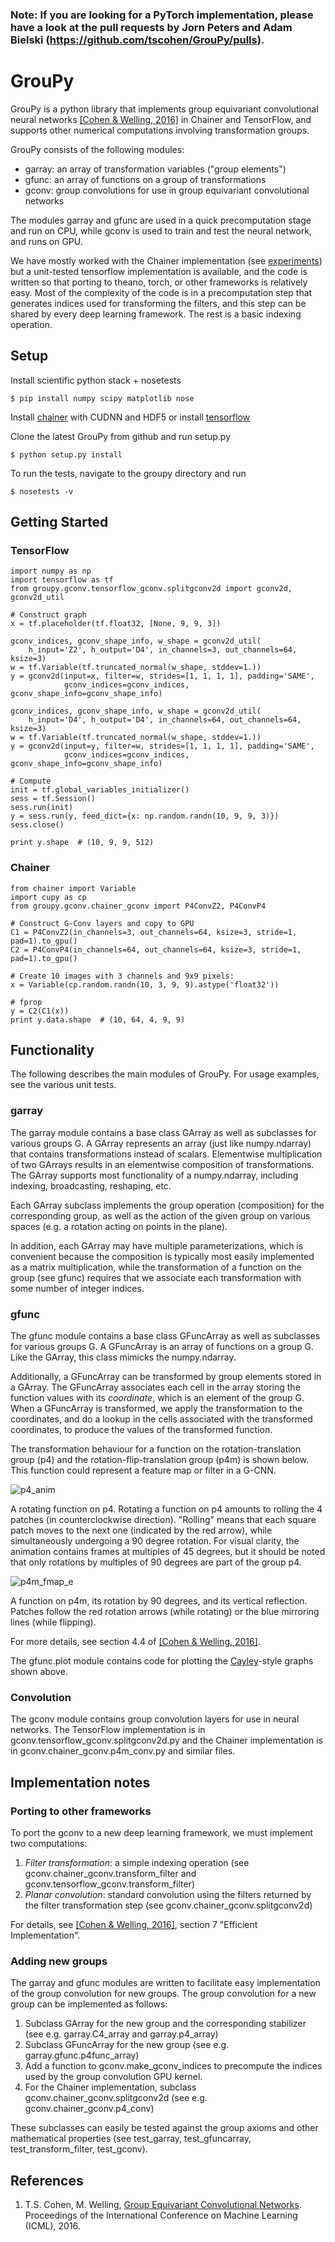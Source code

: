 
### Note: If you are looking for a PyTorch implementation, please have a look at the pull requests by Jorn Peters and Adam Bielski (https://github.com/tscohen/GrouPy/pulls).

# GrouPy

GrouPy is a python library that implements group equivariant convolutional neural networks [\[Cohen & Welling, 2016\]](#gcnn) in Chainer and TensorFlow, and supports other numerical computations involving transformation groups.

GrouPy consists of the following modules:

- garray: an array of transformation variables ("group elements")
- gfunc: an array of functions on a group of transformations
- gconv: group convolutions for use in group equivariant convolutional networks

The modules garray and gfunc are used in a quick precomputation stage and run on CPU, while gconv is used to train and test the neural network, and runs on GPU.

We have mostly worked with the Chainer implementation (see [experiments](https://github.com/tscohen/gconv_experiments)) but a unit-tested tensorflow implementation is available, and the code is written so that porting to theano, torch, or other frameworks is relatively easy. Most of the complexity of the code is in a precomputation step that generates indices used for transforming the filters, and this step can be shared by every deep learning framework. The rest is a basic indexing operation.


## Setup

Install scientific python stack + nosetests
```
$ pip install numpy scipy matplotlib nose
```

Install [chainer](http://chainer.org/) with CUDNN and HDF5 or install [tensorflow](https://www.tensorflow.org/)

Clone the latest GrouPy from github and run setup.py

```
$ python setup.py install
```

To run the tests, navigate to the groupy directory and run

```
$ nosetests -v
```

## Getting Started

### TensorFlow

```
import numpy as np
import tensorflow as tf
from groupy.gconv.tensorflow_gconv.splitgconv2d import gconv2d, gconv2d_util

# Construct graph
x = tf.placeholder(tf.float32, [None, 9, 9, 3])

gconv_indices, gconv_shape_info, w_shape = gconv2d_util(
    h_input='Z2', h_output='D4', in_channels=3, out_channels=64, ksize=3)
w = tf.Variable(tf.truncated_normal(w_shape, stddev=1.))
y = gconv2d(input=x, filter=w, strides=[1, 1, 1, 1], padding='SAME',
            gconv_indices=gconv_indices, gconv_shape_info=gconv_shape_info)

gconv_indices, gconv_shape_info, w_shape = gconv2d_util(
    h_input='D4', h_output='D4', in_channels=64, out_channels=64, ksize=3)
w = tf.Variable(tf.truncated_normal(w_shape, stddev=1.))
y = gconv2d(input=y, filter=w, strides=[1, 1, 1, 1], padding='SAME',
            gconv_indices=gconv_indices, gconv_shape_info=gconv_shape_info)

# Compute
init = tf.global_variables_initializer()
sess = tf.Session()
sess.run(init)
y = sess.run(y, feed_dict={x: np.random.randn(10, 9, 9, 3)})
sess.close()

print y.shape  # (10, 9, 9, 512) 
```

### Chainer

```
from chainer import Variable
import cupy as cp
from groupy.gconv.chainer_gconv import P4ConvZ2, P4ConvP4

# Construct G-Conv layers and copy to GPU
C1 = P4ConvZ2(in_channels=3, out_channels=64, ksize=3, stride=1, pad=1).to_gpu()
C2 = P4ConvP4(in_channels=64, out_channels=64, ksize=3, stride=1, pad=1).to_gpu()

# Create 10 images with 3 channels and 9x9 pixels:
x = Variable(cp.random.randn(10, 3, 9, 9).astype('float32'))

# fprop
y = C2(C1(x))
print y.data.shape  # (10, 64, 4, 9, 9)
```


## Functionality

The following describes the main modules of GrouPy. For usage examples, see the various unit tests.

### garray

The garray module contains a base class GArray as well as subclasses for various groups G. A GArray represents an array (just like numpy.ndarray) that contains transformations instead of scalars. Elementwise multiplication of two GArrays results in an elementwise composition of transformations. The GArray supports most functionality of a numpy.ndarray, including indexing, broadcasting, reshaping, etc.

Each GArray subclass implements the group operation (composition) for the corresponding group, as well as the action of the given group on various spaces (e.g. a rotation acting on points in the plane).

In addition, each GArray may have multiple parameterizations, which is convenient because the composition is typically most easily implemented as a matrix multiplication, while the transformation of a function on the group (see gfunc) requires that we associate each transformation with some number of integer indices.


### gfunc

The gfunc module contains a base class GFuncArray as well as subclasses for various groups G. A GFuncArray is an array of functions on a group G. Like the GArray, this class mimicks the numpy.ndarray.

Additionally, a GFuncArray can be transformed by group elements stored in a GArray. The GFuncArray associates each cell in the array storing the function values with its *coordinate*, which is an element of the group G. When a GFuncArray is transformed, we apply the transformation to the coordinates, and do a lookup in the cells associated with the transformed coordinates, to produce the values of the transformed function.

The transformation behaviour for a function on the rotation-translation group (p4) and the rotation-flip-translation group (p4m) is shown below. This function could represent a feature map or filter in a G-CNN.

![p4_anim](./p4_anim.gif)

A rotating function on p4. Rotating a function on p4 amounts to rolling the 4 patches (in counterclockwise direction). "Rolling" means that each square patch moves to the next one (indicated by the red arrow), while simultaneously undergoing a 90 degree rotation. For visual clarity, the animation contains frames at multiples of 45 degrees, but it should be noted that only rotations by multiples of 90 degrees are part of the group p4. 

![p4m_fmap_e](./p4m_fmaps.png)

A function on p4m, its rotation by 90 degrees, and its vertical reflection. Patches follow the red rotation arrows (while rotating) or the blue mirroring lines (while flipping).

For more details, see section 4.4 of [\[Cohen & Welling, 2016\]](#gcnn).

The gfunc.plot module contains code for plotting the [Cayley](https://en.wikipedia.org/wiki/Cayley_graph)-style graphs shown above.


### Convolution

The gconv module contains group convolution layers for use in neural networks. The TensorFlow implementation is in gconv.tensorflow_gconv.splitgconv2d.py and the Chainer implementation is in gconv.chainer_gconv.p4m_conv.py and similar files.


## Implementation notes

### Porting to other frameworks

To port the gconv to a new deep learning framework, we must implement two computations:

1. *Filter transformation*: a simple indexing operation (see gconv.chainer_gconv.transform_filter and gconv.tensorflow_gconv.transform_filter)
2. *Planar convolution*: standard convolution using the filters returned by the filter transformation step (see gconv.chainer_gconv.splitgconv2d)

For details, see [\[Cohen & Welling, 2016\]](#gcnn), section 7 "Efficient Implementation".


### Adding new groups

The garray and gfunc modules are written to facilitate easy implementation of the group convolution for new groups.
The group convolution for a new group can be implemented as follows:

1. Subclass GArray for the new group and the corresponding stabilizer (see e.g. garray.C4_array and garray.p4_array) 
2. Subclass GFuncArray for the new group (see e.g. garray.gfunc.p4func_array)
3. Add a function to gconv.make_gconv_indices to precompute the indices used by the group convolution GPU kernel.
4. For the Chainer implementation, subclass gconv.chainer_gconv.splitgconv2d (see e.g. gconv.chainer_gconv.p4_conv)

These subclasses can easily be tested against the group axioms and other mathematical properties (see test_garray, test_gfuncarray, test_transform_filter, test_gconv).


## References

1. <a name="gcnn"></a> T.S. Cohen, M. Welling, [Group Equivariant Convolutional Networks](http://www.jmlr.org/proceedings/papers/v48/cohenc16.pdf). Proceedings of the International Conference on Machine Learning (ICML), 2016.